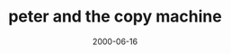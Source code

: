 ---
layout: base.njk
title : 'peter and the copy machine' 
view_title : 'peter and the copy machine' 
year : '2000' 
date : '2000-06-16' 
img_file : '/drawing/peter.png' 
html_file : 'petercopy' 
next_html : 'littleone.html' 
year_order : '410' 
permalink : "title/{{html_file}}.html"
---